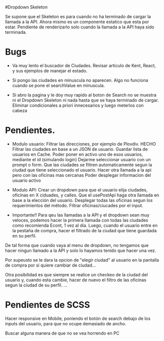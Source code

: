 #Dropdown Skeleton

Se supone que el Skeleton es para cuando no ha terminado de cargar la llamada a la API. Ahora mismo es un componente estatico que esta por estar.
Pendiente de renderizarlo solo cuando la llamada a la API haya sido terminada.

# Bugs

- Va muy lento el buscador de Ciudades. Revisar articulo de Kent, React, y sus ejemplos de manejar el estado.

- Si pongo las ciudades en minuscula no aparecen. Algo no funciona cuando se pone el searchValue en minuscula.

- Si abro la pagina y le doy muy rapido al boton de Search no se muestra ni el Dropdown Skeleton ni nada hasta que se haya terminado de cargar. Eliminar condicionales a priori innecesarios y luego meterlos con cabeza

# Pendientes.

- Modulo usuario:
  Filtrar las direcciones, por ejemplo de Plovdiv. HECHO
  Filtrar las ciudades en base a un JSON de usuario.
  Guardar lista de usuarios en Cache.
  Poder poner en activo uno de esos usuarios, mediante el id (simulando login)
  Dejarme seleccionar usuario con un prompt o form.
  Que las ciudades se filtren automaticamente segun la ciudad que tiene seleccionado el usuario.
  Hacer otra llamada a la api pero con las oficinas mas cercanas
  Poder desplegar informacion del usuario activo

- Modulo API:
  Crear un dropdown para que el usuario elija ciudades, oficinas en X ciduades, y calles.
  Que el usePostApi haga otra llamada en base a la elección del usuario.
  Desplegar todas las oficinas segun los requerimientos del método.
  Filtrar oficinas/ciucades por el input.

- Importante!!
  Para qeu las llamadas a la API y el dropdown sean muy veloces, podemos hacer la primera llamada con todas las ciudades como recomienda Econt, 1 vez al día. Luego, cuando el usuario entre en la pestaña de compra, hacer el filtrado de la ciudad que tiene guardada en su perfil.

De tal forma que cuando vaya al menu de dropdown, no tengamos que hacer ningun llamado a la API y solo lo hayamos tenido que hacer una vez.

Por supeusto se le dara la opcion de "elegir ciudad" al usuario en la pantalla de compra por si quiere cambiar de ciudad...

Otra posibilidad es que siempre se realice un checkeo de la ciudad del usuario y, cuando esta cambie, hacer de nuevo el filtro de las oficinas segun la ciudad de su perfil.
...

# Pendientes de SCSS

Hacer responsive en Mobile, poniendo el botón de search debajo de los inputs del usuario, para que no ocupe demasiado de ancho.

Buscar alguna manera de que no se vea horrendo en PC
